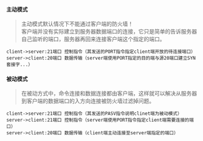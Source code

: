 #### 主动模式
> 主动模式默认情况下不能通过客户端的防火墙！  
> 客户端并没有实际建立到服务器数据端口的连接，它只是简单的告诉服务器自己监听的端口，服务器再回来连接客户端这个指定的端口。
```sequence
client->server:21端口 控制指令（其发送的PORT指令指定client端开放的待连接端口）
server->client:20端口 数据传输（server端使用PORT指定的目的端与源20端口建立SYN套接字...）
```

#### 被动模式
> 在被动方式中，命令连接和数据连接都由客户端，这样就可以解决从服务器到客户端的数据端口的入方向连接被防火墙过滤掉问题。
```sequence
client->server:21端口 控制指令（其发送的PASV指令说明clinet端为被动模式）
server->client:21端口 控制指令（server端使用PORT指令指定client端需要连接的端口）
server->client:20端口 数据传输（client端主动连接至server端指定的端口）
```
